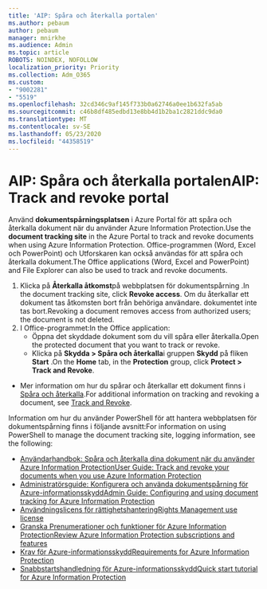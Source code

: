```yaml
---
title: 'AIP: Spåra och återkalla portalen'
ms.author: pebaum
author: pebaum
manager: mnirkhe
ms.audience: Admin
ms.topic: article
ROBOTS: NOINDEX, NOFOLLOW
localization_priority: Priority
ms.collection: Adm_O365
ms.custom:
- "9002281"
- "5519"
ms.openlocfilehash: 32cd346c9af145f733b0a62746a0ee1b632fa5ab
ms.sourcegitcommit: c46b8df485edbd13e8bb4d1b2ba1c2821ddc9da0
ms.translationtype: MT
ms.contentlocale: sv-SE
ms.lasthandoff: 05/23/2020
ms.locfileid: "44358519"
---
```

# <a name="aip-track-and-revoke-portal"></a><span data-ttu-id="e1ff8-102">AIP: Spåra och återkalla portalen</span><span class="sxs-lookup"><span data-stu-id="e1ff8-102">AIP: Track and revoke portal</span></span>

<span data-ttu-id="e1ff8-103">Använd **dokumentspårningsplatsen** i Azure Portal för att spåra och återkalla dokument när du använder Azure Information Protection.</span><span class="sxs-lookup"><span data-stu-id="e1ff8-103">Use the **document tracking site** in the Azure Portal to track and revoke documents when using Azure Information Protection.</span></span> <span data-ttu-id="e1ff8-104">Office-programmen (Word, Excel och PowerPoint) och Utforskaren kan också användas för att spåra och återkalla dokument.</span><span class="sxs-lookup"><span data-stu-id="e1ff8-104">The Office applications (Word, Excel and PowerPoint) and File Explorer can also be used to track and revoke documents.</span></span>

1. <span data-ttu-id="e1ff8-105">Klicka på **Återkalla åtkomst**på webbplatsen för dokumentspårning .</span><span class="sxs-lookup"><span data-stu-id="e1ff8-105">In the document tracking site, click **Revoke access**.</span></span> <span data-ttu-id="e1ff8-106">Om du återkallar ett dokument tas åtkomsten bort från behöriga användare. dokumentet inte tas bort.</span><span class="sxs-lookup"><span data-stu-id="e1ff8-106">Revoking a document removes access from authorized users; the document is not deleted.</span></span>
2. <span data-ttu-id="e1ff8-107">I Office-programmet:</span><span class="sxs-lookup"><span data-stu-id="e1ff8-107">In the Office application:</span></span>
    - <span data-ttu-id="e1ff8-108">Öppna det skyddade dokument som du vill spåra eller återkalla.</span><span class="sxs-lookup"><span data-stu-id="e1ff8-108">Open the protected document that you want to track or revoke.</span></span>
    - <span data-ttu-id="e1ff8-109">Klicka på **Skydda > Spåra och återkalla**i gruppen **Skydd** på fliken **Start** .</span><span class="sxs-lookup"><span data-stu-id="e1ff8-109">On the **Home** tab, in the **Protection** group, click **Protect > Track and Revoke**.</span></span>

- <span data-ttu-id="e1ff8-110">Mer information om hur du spårar och återkallar ett dokument finns i [Spåra och återkalla](https://docs.microsoft.com/azure/information-protection/rms-client/client-track-revoke).</span><span class="sxs-lookup"><span data-stu-id="e1ff8-110">For additional information on tracking and revoking a document, see [Track and Revoke](https://docs.microsoft.com/azure/information-protection/rms-client/client-track-revoke).</span></span>

<span data-ttu-id="e1ff8-111">Information om hur du använder PowerShell för att hantera webbplatsen för dokumentspårning finns i följande avsnitt:</span><span class="sxs-lookup"><span data-stu-id="e1ff8-111">For information on using PowerShell to manage the document tracking site, logging information, see the following:</span></span>
- [<span data-ttu-id="e1ff8-112">Användarhandbok: Spåra och återkalla dina dokument när du använder Azure Information Protection</span><span class="sxs-lookup"><span data-stu-id="e1ff8-112">User Guide: Track and revoke your documents when you use Azure Information Protection</span></span>](https://docs.microsoft.com/azure/information-protection/rms-client/client-track-revoke)
- [<span data-ttu-id="e1ff8-113">Administratörsguide: Konfigurera och använda dokumentspårning för Azure-informationsskydd</span><span class="sxs-lookup"><span data-stu-id="e1ff8-113">Admin Guide: Configuring and using document tracking for Azure Information Protection</span></span>](https://docs.microsoft.com/azure/information-protection/rms-client/client-admin-guide-document-tracking)
- [<span data-ttu-id="e1ff8-114">Användningslicens för rättighetshantering</span><span class="sxs-lookup"><span data-stu-id="e1ff8-114">Rights Management use license</span></span>](https://docs.microsoft.com/azure/information-protection/configure-usage-rights#rights-management-use-license)
- [<span data-ttu-id="e1ff8-115">Granska Prenumerationer och funktioner för Azure Information Protection</span><span class="sxs-lookup"><span data-stu-id="e1ff8-115">Review Azure Information Protection subscriptions and features</span></span>](https://azure.microsoft.com/pricing/details/information-protection)
- [<span data-ttu-id="e1ff8-116">Krav för Azure-informationsskydd</span><span class="sxs-lookup"><span data-stu-id="e1ff8-116">Requirements for Azure Information Protection</span></span>](https://docs.microsoft.com/azure/information-protection/get-started/requirements)
- [<span data-ttu-id="e1ff8-117">Snabbstartshandledning för Azure-informationsskydd</span><span class="sxs-lookup"><span data-stu-id="e1ff8-117">Quick start tutorial for Azure Information Protection</span></span>](https://docs.microsoft.com/azure/information-protection/get-started/infoprotect-quick-start-tutorial)

